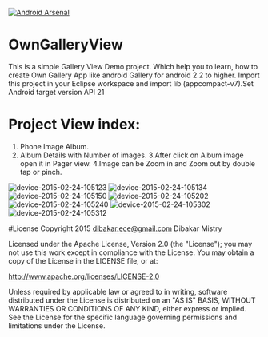 [![Android Arsenal](https://img.shields.io/badge/Android%20Arsenal-OwnGalleryView-brightgreen.svg?style=flat)](http://android-arsenal.com/details/3/2702)
# OwnGalleryView

This is a simple Gallery View Demo project. Which help you to learn, how to create Own Gallery App like android Gallery for android 2.2 to higher. Import this project in your Eclipse workspace and import lib (appcompact-v7).Set Android target version API 21

# Project View index: 
1. Phone Image Album. 
2. Album Details with Number of images.
3.After click on Album image open it in Pager view.
4.Image can be Zoom in and Zoom out by double tap or pinch.

![device-2015-02-24-105123](https://cloud.githubusercontent.com/assets/10453203/6344988/3830270c-bc26-11e4-896d-e245d70e4cd2.png)
![device-2015-02-24-105134](https://cloud.githubusercontent.com/assets/10453203/6344986/382ee716-bc26-11e4-97e6-5616fa59e63f.png)
![device-2015-02-24-105150](https://cloud.githubusercontent.com/assets/10453203/6344987/382f0dfe-bc26-11e4-9dcf-588d0d720fb0.png)
![device-2015-02-24-105202](https://cloud.githubusercontent.com/assets/10453203/6344985/382ed4f6-bc26-11e4-9b86-b5365da7d7e1.png)
![device-2015-02-24-105240](https://cloud.githubusercontent.com/assets/10453203/6344989/3830b80c-bc26-11e4-8925-fc7b28265ba6.png)
![device-2015-02-24-105302](https://cloud.githubusercontent.com/assets/10453203/6344991/38329ef6-bc26-11e4-8dba-1833cc9fb014.png)
![device-2015-02-24-105312](https://cloud.githubusercontent.com/assets/10453203/6344992/3859e722-bc26-11e4-82ec-5076a0e5adbc.png)

#License
Copyright 2015 dibakar.ece@gmail.com Dibakar Mistry

Licensed under the Apache License, Version 2.0 (the "License"); you may not use this work except in compliance with the License. You may obtain a copy of the License in the LICENSE file, or at:

http://www.apache.org/licenses/LICENSE-2.0

Unless required by applicable law or agreed to in writing, software distributed under the License is distributed on an "AS IS" BASIS, WITHOUT WARRANTIES OR CONDITIONS OF ANY KIND, either express or implied. See the License for the specific language governing permissions and limitations under the License.
